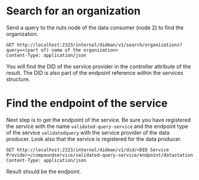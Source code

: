 # Search for an organization

Send a query to the nuts node of the data consumer (node 2) to find the organization. 

```http request
GET http://localhost:2323/internal/didman/v1/search/organizations?query=<(part of) name of the organization>
Content-Type: application/json

```

You will find the DID of the service provider in the controller attribute of the result. The DID is also part of the endpoint reference within the services structure.

# Find the endpoint of the service

Next step is to get the endpoint of the service. Be sure you have registered the service with the name `validated-query-service` and the endpoint type of the service `validatedquery` with the service provider of the data producer. Look also that the service is registered for the data producer.

```http request
GET http://localhost:2323/internal/didman/v1/did/<DID Service Provider>/compoundservice/validated-query-service/endpoint/datastation
Content-Type: application/json

```

Result should be the endpoint.
